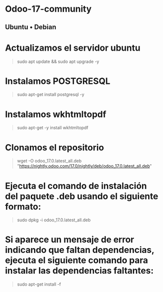 # Odoo-17-community

## Ubuntu • Debian

# Actualizamos el servidor ubuntu
> sudo apt update && sudo apt upgrade -y

# Instalamos POSTGRESQL
> sudo apt-get install postgresql -y

# Instalamos wkhtmltopdf
> sudo apt-get -y install wkhtmltopdf

# Clonamos el repositorio
> wget -O odoo_17.0.latest_all.deb "https://nightly.odoo.com/17.0/nightly/deb/odoo_17.0.latest_all.deb"


# Ejecuta el comando de instalación del paquete .deb usando el siguiente formato:
> sudo dpkg -i odoo_17.0.latest_all.deb

# Si aparece un mensaje de error indicando que faltan dependencias, ejecuta el siguiente comando para instalar las dependencias faltantes:
> sudo apt-get install -f
